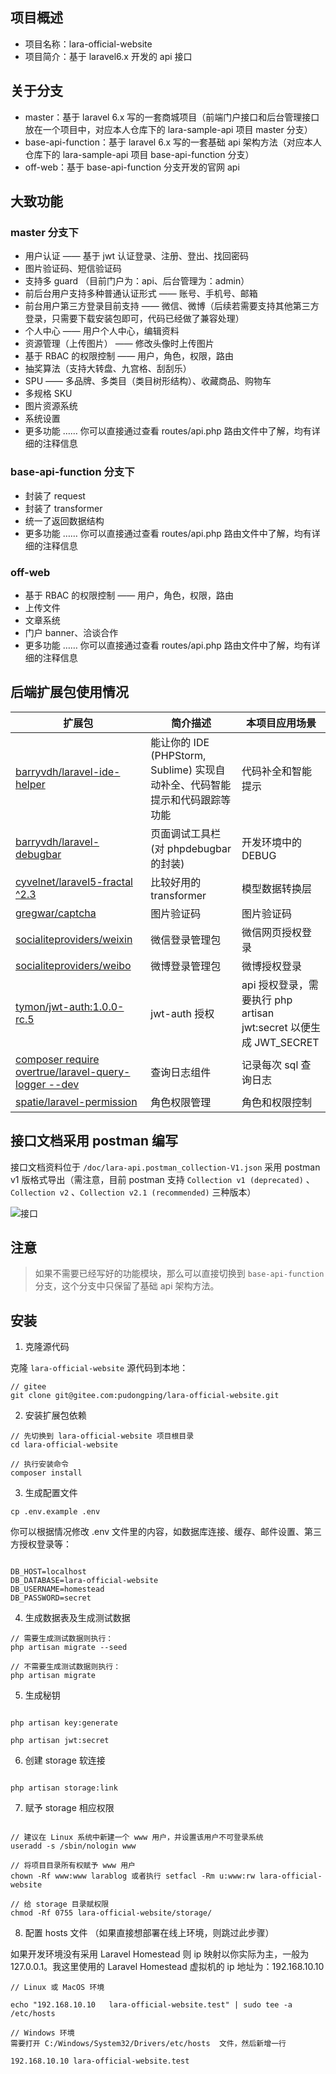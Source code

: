 ## 项目概述
- 项目名称：lara-official-website
- 项目简介：基于 laravel6.x 开发的 api 接口

## 关于分支
- master：基于 laravel 6.x 写的一套商城项目（前端门户接口和后台管理接口放在一个项目中，对应本人仓库下的 lara-sample-api 项目 master 分支）
- base-api-function：基于 laravel 6.x 写的一套基础 api 架构方法（对应本人仓库下的 lara-sample-api 项目 base-api-function 分支）
- off-web：基于 base-api-function 分支开发的官网 api


## 大致功能
###  master 分支下
- 用户认证 —— 基于 jwt 认证登录、注册、登出、找回密码
- 图片验证码、短信验证码
- 支持多 guard （目前门户为：api、后台管理为：admin）
- 前后台用户支持多种普通认证形式 —— 账号、手机号、邮箱
- 前台用户第三方登录目前支持 —— 微信、微博（后续若需要支持其他第三方登录，只需要下载安装包即可，代码已经做了兼容处理）
- 个人中心 —— 用户个人中心，编辑资料
- 资源管理（上传图片） —— 修改头像时上传图片
- 基于 RBAC 的权限控制 —— 用户，角色，权限，路由
- 抽奖算法（支持大转盘、九宫格、刮刮乐）
- SPU —— 多品牌、多类目（类目树形结构）、收藏商品、购物车
- 多规格 SKU
- 图片资源系统
- 系统设置
- 更多功能 …… 你可以直接通过查看 routes/api.php 路由文件中了解，均有详细的注释信息

### base-api-function 分支下
- 封装了 request
- 封装了 transformer
- 统一了返回数据结构
- 更多功能 …… 你可以直接通过查看 routes/api.php 路由文件中了解，均有详细的注释信息

### off-web
- 基于 RBAC 的权限控制 —— 用户，角色，权限，路由
- 上传文件
- 文章系统
- 门户 banner、洽谈合作
- 更多功能 …… 你可以直接通过查看 routes/api.php 路由文件中了解，均有详细的注释信息

## 后端扩展包使用情况

扩展包 | 简介描述 | 本项目应用场景
--- | --- | --- 
[barryvdh/laravel-ide-helper](https://github.com/barryvdh/laravel-ide-helper) | 能让你的 IDE (PHPStorm, Sublime) 实现自动补全、代码智能提示和代码跟踪等功能 | 代码补全和智能提示
[barryvdh/laravel-debugbar](https://github.com/barryvdh/laravel-debugbar) | 页面调试工具栏 (对 phpdebugbar 的封装) | 开发环境中的 DEBUG
[cyvelnet/laravel5-fractal ^2.3](https://packalyst.com/packages/package/cyvelnet/laravel5-fractal) | 比较好用的 transformer | 模型数据转换层
[gregwar/captcha](https://github.com/Gregwar/Captcha) | 图片验证码 | 图片验证码
[socialiteproviders/weixin](https://socialiteproviders.netlify.com/providers/weixin.html) | 微信登录管理包 | 微信网页授权登录
[socialiteproviders/weibo](https://socialiteproviders.netlify.com/providers/weibo.html) | 微博登录管理包 | 微博授权登录
[tymon/jwt-auth:1.0.0-rc.5](https://jwt-auth.readthedocs.io/en/develop/quick-start/) | jwt-auth 授权 | api 授权登录，需要执行 php artisan jwt:secret 以便生成 JWT_SECRET
[composer require overtrue/laravel-query-logger --dev](https://github.com/overtrue/laravel-query-logger) | 查询日志组件 | 记录每次 sql 查询日志
[spatie/laravel-permission](https://github.com/spatie/laravel-permission) | 角色权限管理 | 角色和权限控制

## 接口文档采用 postman 编写

接口文档资料位于 `/doc/lara-api.postman_collection-V1.json` 采用 postman v1 版格式导出（需注意，目前 postman 支持 `Collection v1 (deprecated)` 、`Collection v2` 、`Collection v2.1 (recommended)` 三种版本）

![接口](https://upload-images.jianshu.io/upload_images/14623749-3c0a8bc291c7dbf1.png?imageMogr2/auto-orient/strip%7CimageView2/2/w/1240)

## 注意

> 如果不需要已经写好的功能模块，那么可以直接切换到 `base-api-function` 分支，这个分支中只保留了基础 api 架构方法。

## 安装

1. 克隆源代码

克隆 `lara-official-website` 源代码到本地：

```
// gitee
git clone git@gitee.com:pudongping/lara-official-website.git
```

2. 安装扩展包依赖

```
// 先切换到 lara-official-website 项目根目录
cd lara-official-website

// 执行安装命令
composer install
```

3. 生成配置文件

```
cp .env.example .env
```

你可以根据情况修改 .env 文件里的内容，如数据库连接、缓存、邮件设置、第三方授权登录等：

```

DB_HOST=localhost
DB_DATABASE=lara-official-website
DB_USERNAME=homestead
DB_PASSWORD=secret

```

4. 生成数据表及生成测试数据

```
// 需要生成测试数据则执行：
php artisan migrate --seed

// 不需要生成测试数据则执行：
php artisan migrate
```

5. 生成秘钥

```

php artisan key:generate

php artisan jwt:secret

```

6. 创建 storage 软连接

```

php artisan storage:link

```

7. 赋予 storage 相应权限

```

// 建议在 Linux 系统中新建一个 www 用户，并设置该用户不可登录系统
useradd -s /sbin/nologin www

// 将项目目录所有权赋予 www 用户
chown -Rf www:www larablog 或者执行 setfacl -Rm u:www:rw lara-official-website

// 给 storage 目录赋权限
chmod -Rf 0755 lara-official-website/storage/

```

8.  配置 hosts 文件  （如果直接想部署在线上环境，则跳过此步骤）

如果开发环境没有采用 Laravel Homestead 则 ip 映射以你实际为主，一般为 127.0.0.1。我这里使用的 Laravel Homestead 虚拟机的 ip 地址为：192.168.10.10

```
// Linux 或 MacOS 环境

echo "192.168.10.10   lara-official-website.test" | sudo tee -a /etc/hosts

// Windows 环境
需要打开 C:/Windows/System32/Drivers/etc/hosts  文件，然后新增一行

192.168.10.10 lara-official-website.test
```
